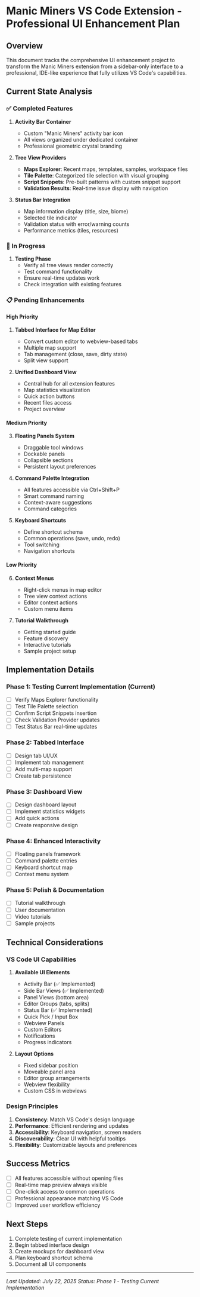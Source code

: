 # Manic Miners VS Code Extension - Professional UI Enhancement Plan

## Overview
This document tracks the comprehensive UI enhancement project to transform the Manic Miners extension from a sidebar-only interface to a professional, IDE-like experience that fully utilizes VS Code's capabilities.

## Current State Analysis

### ✅ Completed Features
1. **Activity Bar Container**
   - Custom "Manic Miners" activity bar icon
   - All views organized under dedicated container
   - Professional geometric crystal branding

2. **Tree View Providers**
   - **Maps Explorer**: Recent maps, templates, samples, workspace files
   - **Tile Palette**: Categorized tile selection with visual grouping
   - **Script Snippets**: Pre-built patterns with custom snippet support
   - **Validation Results**: Real-time issue display with navigation

3. **Status Bar Integration**
   - Map information display (title, size, biome)
   - Selected tile indicator
   - Validation status with error/warning counts
   - Performance metrics (tiles, resources)

### 🔄 In Progress
1. **Testing Phase**
   - Verify all tree views render correctly
   - Test command functionality
   - Ensure real-time updates work
   - Check integration with existing features

### 📋 Pending Enhancements

#### High Priority
1. **Tabbed Interface for Map Editor**
   - Convert custom editor to webview-based tabs
   - Multiple map support
   - Tab management (close, save, dirty state)
   - Split view support

2. **Unified Dashboard View**
   - Central hub for all extension features
   - Map statistics visualization
   - Quick action buttons
   - Recent files access
   - Project overview

#### Medium Priority
3. **Floating Panels System**
   - Draggable tool windows
   - Dockable panels
   - Collapsible sections
   - Persistent layout preferences

4. **Command Palette Integration**
   - All features accessible via Ctrl+Shift+P
   - Smart command naming
   - Context-aware suggestions
   - Command categories

5. **Keyboard Shortcuts**
   - Define shortcut schema
   - Common operations (save, undo, redo)
   - Tool switching
   - Navigation shortcuts

#### Low Priority
6. **Context Menus**
   - Right-click menus in map editor
   - Tree view context actions
   - Editor context actions
   - Custom menu items

7. **Tutorial Walkthrough**
   - Getting started guide
   - Feature discovery
   - Interactive tutorials
   - Sample project setup

## Implementation Details

### Phase 1: Testing Current Implementation (Current)
- [ ] Verify Maps Explorer functionality
- [ ] Test Tile Palette selection
- [ ] Confirm Script Snippets insertion
- [ ] Check Validation Provider updates
- [ ] Test Status Bar real-time updates

### Phase 2: Tabbed Interface
- [ ] Design tab UI/UX
- [ ] Implement tab management
- [ ] Add multi-map support
- [ ] Create tab persistence

### Phase 3: Dashboard View
- [ ] Design dashboard layout
- [ ] Implement statistics widgets
- [ ] Add quick actions
- [ ] Create responsive design

### Phase 4: Enhanced Interactivity
- [ ] Floating panels framework
- [ ] Command palette entries
- [ ] Keyboard shortcut map
- [ ] Context menu system

### Phase 5: Polish & Documentation
- [ ] Tutorial walkthrough
- [ ] User documentation
- [ ] Video tutorials
- [ ] Sample projects

## Technical Considerations

### VS Code UI Capabilities
1. **Available UI Elements**
   - Activity Bar (✅ Implemented)
   - Side Bar Views (✅ Implemented)
   - Panel Views (bottom area)
   - Editor Groups (tabs, splits)
   - Status Bar (✅ Implemented)
   - Quick Pick / Input Box
   - Webview Panels
   - Custom Editors
   - Notifications
   - Progress indicators

2. **Layout Options**
   - Fixed sidebar position
   - Moveable panel area
   - Editor group arrangements
   - Webview flexibility
   - Custom CSS in webviews

### Design Principles
1. **Consistency**: Match VS Code's design language
2. **Performance**: Efficient rendering and updates
3. **Accessibility**: Keyboard navigation, screen readers
4. **Discoverability**: Clear UI with helpful tooltips
5. **Flexibility**: Customizable layouts and preferences

## Success Metrics
- [ ] All features accessible without opening files
- [ ] Real-time map preview always visible
- [ ] One-click access to common operations
- [ ] Professional appearance matching VS Code
- [ ] Improved user workflow efficiency

## Next Steps
1. Complete testing of current implementation
2. Begin tabbed interface design
3. Create mockups for dashboard view
4. Plan keyboard shortcut schema
5. Document all UI components

---
*Last Updated: July 22, 2025*
*Status: Phase 1 - Testing Current Implementation*